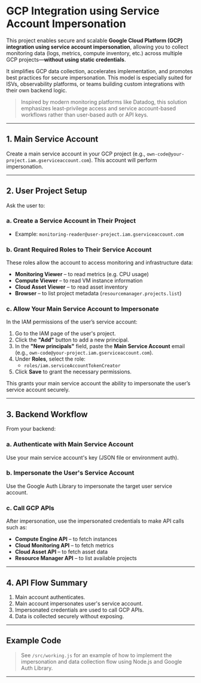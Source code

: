 # GCP Integration using Service Account Impersonation

This project enables secure and scalable **Google Cloud Platform (GCP) integration using service account impersonation**, allowing you to collect monitoring data (logs, metrics, compute inventory, etc.) across multiple GCP projects—**without using static credentials**.

It simplifies GCP data collection, accelerates implementation, and promotes best practices for secure impersonation. This model is especially suited for ISVs, observability platforms, or teams building custom integrations with their own backend logic.

> Inspired by modern monitoring platforms like Datadog, this solution emphasizes least-privilege access and service account-based workflows rather than user-based auth or API keys.

---

## 1. Main Service Account

Create a main service account in your GCP project (e.g., `own-code@your-project.iam.gserviceaccount.com`). This account will perform impersonation.

---

## 2. User Project Setup

Ask the user to:

### a. Create a Service Account in Their Project
- Example: `monitoring-reader@user-project.iam.gserviceaccount.com`

### b. Grant Required Roles to Their Service Account
These roles allow the account to access monitoring and infrastructure data:
- **Monitoring Viewer** – to read metrics (e.g. CPU usage)
- **Compute Viewer** – to read VM instance information
- **Cloud Asset Viewer** – to read asset inventory
- **Browser** – to list project metadata (`resourcemanager.projects.list`)

### c. Allow Your Main Service Account to Impersonate
In the IAM permissions of the user’s service account:

1. Go to the IAM page of the user's project.
2. Click the **"Add"** button to add a new principal.
3. In the **"New principals"** field, paste the **Main Service Account** email (e.g., `own-code@your-project.iam.gserviceaccount.com`).
4. Under **Roles**, select the role:
   - `roles/iam.serviceAccountTokenCreator`
5. Click **Save** to grant the necessary permissions.

This grants your main service account the ability to impersonate the user’s service account securely.

---

## 3. Backend Workflow

From your backend:

### a. Authenticate with Main Service Account
Use your main service account's key (JSON file or environment auth).

### b. Impersonate the User's Service Account
Use the Google Auth Library to impersonate the target user service account.

### c. Call GCP APIs
After impersonation, use the impersonated credentials to make API calls such as:
- **Compute Engine API** – to fetch instances
- **Cloud Monitoring API** – to fetch metrics
- **Cloud Asset API** – to fetch asset data
- **Resource Manager API** – to list available projects

---

## 4. API Flow Summary

1. Main account authenticates.
2. Main account impersonates user's service account.
3. Impersonated credentials are used to call GCP APIs.
4. Data is collected securely without exposing.

---

## Example Code
> See `/src/working.js` for an example of how to implement the impersonation and data collection flow using Node.js and Google Auth Library.

---


